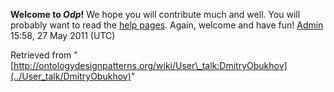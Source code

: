 __Welcome to _Odp_!__ We hope you will contribute much and well. 
You will probably want to read the [help pages](http://ontologydesignpatterns.org/wiki/Help:Contents "Help:Contents"). Again, welcome and have fun! [Admin](../User/ValentinaPresutti "User:ValentinaPresutti") 15:58, 27 May 2011 (UTC)





Retrieved from "[http://ontologydesignpatterns.org/wiki/User\_talk:DmitryObukhov](../User_talk/DmitryObukhov)"